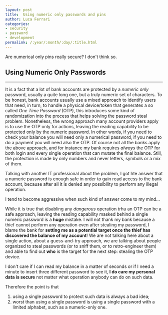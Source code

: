 ```yaml
---
layout: post
title:  Using numeric only passwords and pins
author: Luca Ferrari
categories:
- security
- password
- development
permalink: /:year/:month/:day/:title.html
---
```

Are numerical only pins really secure? I don't think so.

## Using Numeric Only Passwords
-----

It is a fact that a lot of bank accounts are protected by a *numeric only* password, usually a quite long one, but a truly numeric set of characters.
To be honest, bank accounts usually use a mixed approach to identify users that need, in turn, to handle a physical device/token that generates a so called *One Time Password* (OTP), this introduces some kind of randomization into the process that helps solving the password steal problem.
Nonetheless, the wrong approach many account providers apply is to use the OTP only for actions, leaving the reading capability to be protected only by the numeric password.
In other words, if you need to check your balance you will need only a numerical password, if you need to do a payment you will need also the OTP.
Of course not all the banks apply the above approach, and for instance my bank requires *always* the OTP for both login and every single operation that can mutate the final balance. Still, the protection is made by only numbers and never letters, symbols or a mix of them.

Talking with another IT professional about the problem, I got hte answer that a numeric password is enough safe in order to gain read access to the bank account, because after all it is denied any possibility to perform any illegal operation.

I tend to become aggressive when such kind of answer come to my mind...

While it is true that disabling any *dangerous* operation trhu an OTP can be a safe approach, leaving the reading capability masked behind a single numeric password is a **huge** mistake. I will not thank my bank because a thief cannot perform any operation even after stealing my password, I blame the bank for **setting me as a potential target once the thief has discovered the balance of my account**!
We are not talking here about a single action, about a guess-and-try approach, we are talking about people organized to steal passwords (or to sniff them, or to retro-engineer them) and able to find out **who** is the target for the next step: stealing the OTP device.

I don't care if I can read my balance in a matter of seconds or if I need a minute to insert three different password to see it, **I do care my personal data is secure** not matter what operation anybody can do on such data.

Therefore the point is that
1. using a single password to protect such data is always a bad idea;
2. worst than using a single password is using a single password with a limited alphabet, such as a numeric-only one.
